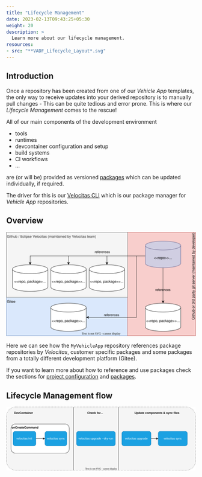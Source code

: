 ```yaml
---
title: "Lifecycle Management"
date: 2023-02-13T09:43:25+05:30
weight: 20
description: >
  Learn more about our lifecycle management.
resources:
- src: "**VADF_Lifecycle_Layout*.svg"
---
```


## Introduction

Once a repository has been created from one of our _Vehicle App_ templates, the only way to receive updates into your derived repository is to manually pull changes - This can be quite tedious and error prone. This is where our _Lifecycle Management_ comes to the rescue!

All of our main components of the development environment

* tools
* runtimes
* devcontainer configuration and setup
* build systems
* CI workflows
* ...

are (or will be) provided as versioned [packages](/docs/concepts/lifecycle_management/packages/) which can be updated individually, if required.

The driver for this is our [Velocitas CLI](https://github.com/eclipse-velocitas/cli) which is our package manager for _Vehicle App_ repositories.

## Overview

![](./VADF_Lifecycle_Layout.drawio.svg)

Here we can see how the `MyVehicleApp` repository references package repositories by _Velocitas_, customer specific packages and some packages from a totally different development platform (Gitee).

If you want to learn more about how to reference and use packages check the sections for [project configuration](/docs/concepts/lifecycle_management/project-configuration/) and [packages](/docs/concepts/lifecycle_management/packages/usage/).

## Lifecycle Management flow

![](./VADF_Lifecycle_Flow.drawio.svg)
